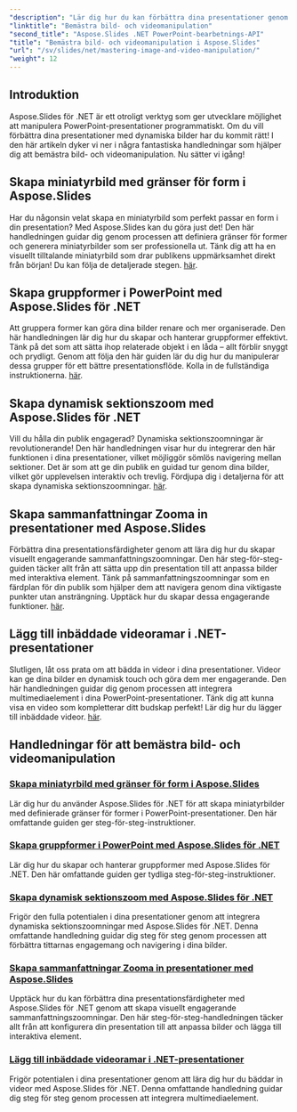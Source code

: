 ```yaml
---
"description": "Lär dig hur du kan förbättra dina presentationer genom att manipulera bilder och videor med Aspose.Slides för .NET. Den här omfattande guiden täcker steg-för-steg-handledningar."
"linktitle": "Bemästra bild- och videomanipulation"
"second_title": "Aspose.Slides .NET PowerPoint-bearbetnings-API"
"title": "Bemästra bild- och videomanipulation i Aspose.Slides"
"url": "/sv/slides/net/mastering-image-and-video-manipulation/"
"weight": 12
---
```


## Introduktion

Aspose.Slides för .NET är ett otroligt verktyg som ger utvecklare möjlighet att manipulera PowerPoint-presentationer programmatiskt. Om du vill förbättra dina presentationer med dynamiska bilder har du kommit rätt! I den här artikeln dyker vi ner i några fantastiska handledningar som hjälper dig att bemästra bild- och videomanipulation. Nu sätter vi igång!

## Skapa miniatyrbild med gränser för form i Aspose.Slides

Har du någonsin velat skapa en miniatyrbild som perfekt passar en form i din presentation? Med Aspose.Slides kan du göra just det! Den här handledningen guidar dig genom processen att definiera gränser för former och generera miniatyrbilder som ser professionella ut. Tänk dig att ha en visuellt tilltalande miniatyrbild som drar publikens uppmärksamhet direkt från början! Du kan följa de detaljerade stegen. [här](./create-thumbnail-bounds-shape/).

## Skapa gruppformer i PowerPoint med Aspose.Slides för .NET

Att gruppera former kan göra dina bilder renare och mer organiserade. Den här handledningen lär dig hur du skapar och hanterar gruppformer effektivt. Tänk på det som att sätta ihop relaterade objekt i en låda – allt förblir snyggt och prydligt. Genom att följa den här guiden lär du dig hur du manipulerar dessa grupper för ett bättre presentationsflöde. Kolla in de fullständiga instruktionerna. [här](./create-group-shapes/).

## Skapa dynamisk sektionszoom med Aspose.Slides för .NET

Vill du hålla din publik engagerad? Dynamiska sektionszoomningar är revolutionerande! Den här handledningen visar hur du integrerar den här funktionen i dina presentationer, vilket möjliggör sömlös navigering mellan sektioner. Det är som att ge din publik en guidad tur genom dina bilder, vilket gör upplevelsen interaktiv och trevlig. Fördjupa dig i detaljerna för att skapa dynamiska sektionszoomningar. [här](./create-dynamic-section-zoom/).

## Skapa sammanfattningar Zooma in presentationer med Aspose.Slides

Förbättra dina presentationsfärdigheter genom att lära dig hur du skapar visuellt engagerande sammanfattningszoomningar. Den här steg-för-steg-guiden täcker allt från att sätta upp din presentation till att anpassa bilder med interaktiva element. Tänk på sammanfattningszoomningar som en färdplan för din publik som hjälper dem att navigera genom dina viktigaste punkter utan ansträngning. Upptäck hur du skapar dessa engagerande funktioner. [här](./create-summary-zoom/).

## Lägg till inbäddade videoramar i .NET-presentationer

Slutligen, låt oss prata om att bädda in videor i dina presentationer. Videor kan ge dina bilder en dynamisk touch och göra dem mer engagerande. Den här handledningen guidar dig genom processen att integrera multimediaelement i dina PowerPoint-presentationer. Tänk dig att kunna visa en video som kompletterar ditt budskap perfekt! Lär dig hur du lägger till inbäddade videor. [här](./add-embedded-videos-frame/).

## Handledningar för att bemästra bild- och videomanipulation
### [Skapa miniatyrbild med gränser för form i Aspose.Slides](./create-thumbnail-bounds-shape/)
Lär dig hur du använder Aspose.Slides för .NET för att skapa miniatyrbilder med definierade gränser för former i PowerPoint-presentationer. Den här omfattande guiden ger steg-för-steg-instruktioner.
### [Skapa gruppformer i PowerPoint med Aspose.Slides för .NET](./create-group-shapes/)
Lär dig hur du skapar och hanterar gruppformer med Aspose.Slides för .NET. Den här omfattande guiden ger tydliga steg-för-steg-instruktioner.
### [Skapa dynamisk sektionszoom med Aspose.Slides för .NET](./create-dynamic-section-zoom/)
Frigör den fulla potentialen i dina presentationer genom att integrera dynamiska sektionszoomningar med Aspose.Slides för .NET. Denna omfattande handledning guidar dig steg för steg genom processen att förbättra tittarnas engagemang och navigering i dina bilder.
### [Skapa sammanfattningar Zooma in presentationer med Aspose.Slides](./create-summary-zoom/)
Upptäck hur du kan förbättra dina presentationsfärdigheter med Aspose.Slides för .NET genom att skapa visuellt engagerande sammanfattningszoomningar. Den här steg-för-steg-handledningen täcker allt från att konfigurera din presentation till att anpassa bilder och lägga till interaktiva element.
### [Lägg till inbäddade videoramar i .NET-presentationer](./add-embedded-videos-frame/)
Frigör potentialen i dina presentationer genom att lära dig hur du bäddar in videor med Aspose.Slides för .NET. Denna omfattande handledning guidar dig steg för steg genom processen att integrera multimediaelement.